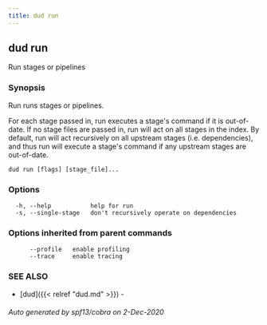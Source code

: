 ```yaml
---
title: dud run
---
```

## dud run

Run stages or pipelines

### Synopsis

Run runs stages or pipelines.

For each stage passed in, run executes a stage's command if it is out-of-date.
If no stage files are passed in, run will act on all stages in the index. By
default, run will act recursively on all upstream stages (i.e. dependencies),
and thus run will execute a stage's command if any upstream stages are
out-of-date.

```
dud run [flags] [stage_file]...
```

### Options

```
  -h, --help           help for run
  -s, --single-stage   don't recursively operate on dependencies
```

### Options inherited from parent commands

```
      --profile   enable profiling
      --trace     enable tracing
```

### SEE ALSO

* [dud]({{< relref "dud.md" >}})	 - 

###### Auto generated by spf13/cobra on 2-Dec-2020
